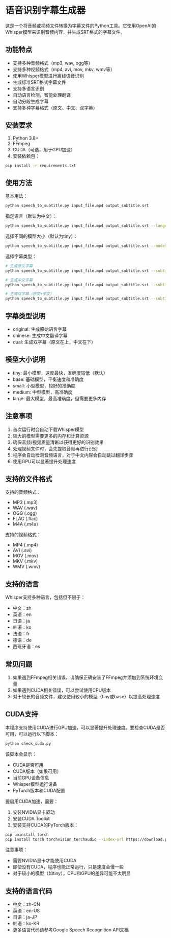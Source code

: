 # 语音识别字幕生成器

这是一个将音频或视频文件转换为字幕文件的Python工具。它使用OpenAI的Whisper模型来识别音频内容，并生成SRT格式的字幕文件。

## 功能特点

- 支持多种音频格式（mp3, wav, ogg等）
- 支持多种视频格式（mp4, avi, mov, mkv, wmv等）
- 使用Whisper模型进行离线语音识别
- 生成标准SRT格式字幕文件
- 支持多语言识别
- 自动语言检测，智能处理翻译
- 自动分段生成字幕
- 支持多种字幕格式（原文、中文、双字幕）

## 安装要求

1. Python 3.8+
2. FFmpeg
3. CUDA（可选，用于GPU加速）
4. 安装依赖包：
```bash
pip install -r requirements.txt
```

## 使用方法

基本用法：
```bash
python speech_to_subtitle.py input_file.mp4 output_subtitle.srt
```

指定语言（默认为中文）：
```bash
python speech_to_subtitle.py input_file.mp4 output_subtitle.srt --language en
```

选择不同的模型大小（默认为tiny）：
```bash
python speech_to_subtitle.py input_file.mp4 output_subtitle.srt --model base
```

选择字幕类型：
```bash
# 生成原文字幕
python speech_to_subtitle.py input_file.mp4 output_subtitle.srt --subtitle-type original

# 生成中文字幕
python speech_to_subtitle.py input_file.mp4 output_subtitle.srt --subtitle-type chinese

# 生成双字幕（原文+中文）
python speech_to_subtitle.py input_file.mp4 output_subtitle.srt --subtitle-type dual
```

## 字幕类型说明

- original: 生成原始语言字幕
- chinese: 生成中文翻译字幕
- dual: 生成双字幕（原文在上，中文在下）

## 模型大小说明

- tiny: 最小模型，速度最快，准确度较低（默认）
- base: 基础模型，平衡速度和准确度
- small: 小型模型，较好的准确度
- medium: 中型模型，高准确度
- large: 最大模型，最高准确度，但需要更多内存

## 注意事项

1. 首次运行时会自动下载Whisper模型
2. 较大的模型需要更多的内存和计算资源
3. 确保音频/视频质量清晰以获得更好的识别效果
4. 处理视频文件时，会先提取音频再进行识别
5. 程序会自动检测音频语言，对于中文内容会自动跳过翻译步骤
6. 使用GPU可以显著提升处理速度

## 支持的文件格式

支持的音频格式：
- MP3 (.mp3)
- WAV (.wav)
- OGG (.ogg)
- FLAC (.flac)
- M4A (.m4a)

支持的视频格式：
- MP4 (.mp4)
- AVI (.avi)
- MOV (.mov)
- MKV (.mkv)
- WMV (.wmv)

## 支持的语言

Whisper支持多种语言，包括但不限于：
- 中文：zh
- 英语：en
- 日语：ja
- 韩语：ko
- 法语：fr
- 德语：de
- 西班牙语：es

## 常见问题

1. 如果遇到FFmpeg相关错误，请确保正确安装了FFmpeg并添加到系统环境变量
2. 如果遇到CUDA相关错误，可以尝试使用CPU版本
3. 对于较长的音频文件，建议使用较小的模型（tiny或base）以提高处理速度

## CUDA支持

本程序支持使用CUDA进行GPU加速，可以显著提升处理速度。要检查CUDA是否可用，可以运行以下脚本：

```bash
python check_cuda.py
```

该脚本会显示：
- CUDA是否可用
- CUDA版本（如果可用）
- 当前GPU设备信息
- Whisper模型运行设备
- PyTorch版本和CUDA配置

要启用CUDA加速，需要：
1. 安装NVIDIA显卡驱动
2. 安装CUDA Toolkit
3. 安装支持CUDA的PyTorch版本：
```bash
pip uninstall torch
pip install torch torchvision torchaudio --index-url https://download.pytorch.org/whl/cu118
```

注意事项：
- 需要NVIDIA显卡才能使用CUDA
- 即使没有CUDA，程序也能正常运行，只是速度会慢一些
- 对于较小的模型（如tiny），CPU和GPU的差异可能不太明显

## 支持的语言代码

- 中文：zh-CN
- 英语：en-US
- 日语：ja-JP
- 韩语：ko-KR
- 更多语言代码请参考Google Speech Recognition API文档 